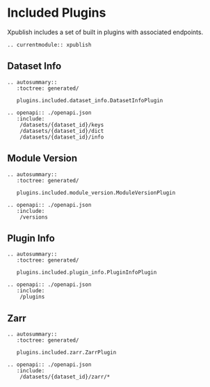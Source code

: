 # Included Plugins

Xpublish includes a set of built in plugins with associated endpoints.

```{eval-rst}
.. currentmodule:: xpublish
```

## Dataset Info

```{eval-rst}
.. autosummary::
   :toctree: generated/

   plugins.included.dataset_info.DatasetInfoPlugin

.. openapi:: ./openapi.json
   :include:
    /datasets/{dataset_id}/keys
    /datasets/{dataset_id}/dict
    /datasets/{dataset_id}/info
```

## Module Version

```{eval-rst}
.. autosummary::
   :toctree: generated/

   plugins.included.module_version.ModuleVersionPlugin

.. openapi:: ./openapi.json
   :include:
    /versions
```

## Plugin Info

```{eval-rst}
.. autosummary::
   :toctree: generated/

   plugins.included.plugin_info.PluginInfoPlugin

.. openapi:: ./openapi.json
   :include:
    /plugins
```

## Zarr

```{eval-rst}
.. autosummary::
   :toctree: generated/

   plugins.included.zarr.ZarrPlugin

.. openapi:: ./openapi.json
   :include:
    /datasets/{dataset_id}/zarr/*
```
